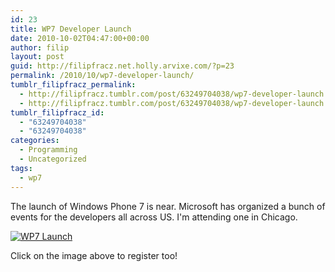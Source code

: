 ```yaml
---
id: 23
title: WP7 Developer Launch
date: 2010-10-02T04:47:00+00:00
author: filip
layout: post
guid: http://filipfracz.net.holly.arvixe.com/?p=23
permalink: /2010/10/wp7-developer-launch/
tumblr_filipfracz_permalink:
  - http://filipfracz.tumblr.com/post/63249704038/wp7-developer-launch
  - http://filipfracz.tumblr.com/post/63249704038/wp7-developer-launch
tumblr_filipfracz_id:
  - "63249704038"
  - "63249704038"
categories:
  - Programming
  - Uncategorized
tags:
  - wp7
---
```

The launch of Windows Phone 7 is near. Microsoft has organized a bunch of events for the developers all across US.
I'm attending one in Chicago.

[![WP7 Launch](https://s3.amazonaws.com/basically_me_images/wp7_signature_banner_lg.jpg)](http://www.msdnevents.com/wp7devlaunch/ "WP7 Developer Launch")

Click on the image above to register too!